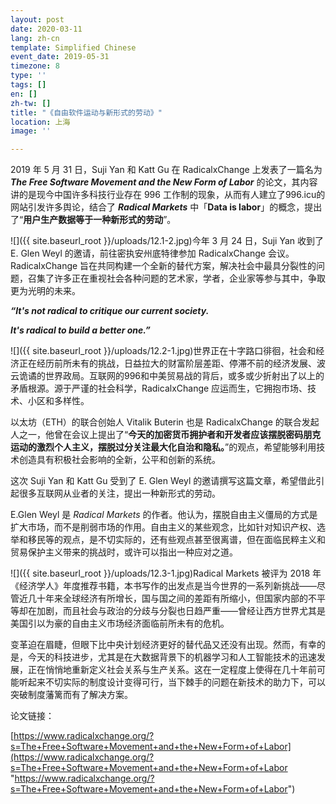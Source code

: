 ```yaml
---
layout: post
date: 2020-03-11
lang: zh-cn
template: Simplified Chinese
event_date: 2019-05-31
timezone: 8
type: ''
tags: []
en: []
zh-tw: []
title: "《自由软件运动与新形式的劳动》"
location: 上海
image: ''

---
```

2019 年 5 月 31 日，Suji Yan 和 Katt Gu 在 RadicalxChange 上发表了一篇名为 **_The Free Software Movement and the New Form of Labor_** 的论文，其内容讲的是现今中国许多科技行业存在 996 工作制的现象，从而有人建立了996.icu的网站引发许多舆论，结合了 **_Radical Markets_** 中「**Data is labor**」的概念，提出了“**用户生产数据等于一种新形式的劳动**”。

![]({{ site.baseurl_root }}/uploads/12.1-2.jpg)今年 3 月 24 日，Suji Yan 收到了 E. Glen Weyl 的邀请，前往密执安州底特律参加 RadicalxChange 会议。RadicalxChange 旨在共同构建一个全新的替代方案，解决社会中最具分裂性的问题，召集了许多正在重视社会各种问题的艺术家，学者，企业家等参与其中，争取更为光明的未来。

**_“It's not radical to critique our current society._**

**_It's radical to build a better one.”_**

![]({{ site.baseurl_root }}/uploads/12.2-1.jpg)世界正在十字路口徘徊，社会和经济正在经历前所未有的挑战，日益拉大的财富阶层差距、停滞不前的经济发展、波云诡谲的世界政局。互联网的996和中美贸易战的背后，或多或少折射出了以上的矛盾根源。源于严谨的社会科学，RadicalxChange 应运而生，它拥抱市场、技术、小区和多样性。

以太坊（ETH）的联合创始人 Vitalik Buterin 也是 RadicalxChange 的联合发起人之一，他曾在会议上提出了“**今天的加密货币拥护者和开发者应该摆脱密码朋克运动的激烈个人主义，摆脱过分关注最大化自治和隐私。**”的观点，希望能够利用技术创造具有积极社会影响的全新，公平和创新的系统。

这次 Suji Yan 和 Katt Gu 受到了 E. Glen Weyl 的邀请撰写这篇文章，希望借此引起很多互联网从业者的关注，提出一种新形式的劳动。

E.Glen Weyl 是 _Radical Markets_ 的作者。他认为，摆脱自由主义僵局的方式是扩大市场，而不是削弱市场的作用。自由主义的某些观念，比如针对知识产权、选举和移民等的观点，是不切实际的，还有些观点甚至很离谱，但在面临民粹主义和贸易保护主义带来的挑战时，或许可以指出一种应对之道。

![]({{ site.baseurl_root }}/uploads/12.3-1.jpg)Radical Markets 被评为 2018 年《经济学人》年度推荐书籍，本书写作的出发点是当今世界的一系列新挑战——尽管近几十年来全球经济有所增长，国与国之间的差距有所缩小，但国家内部的不平等却在加剧，而且社会与政治的分歧与分裂也日趋严重——曾经让西方世界尤其是美国引以为豪的自由主义市场经济面临前所未有的危机。

变革迫在眉睫，但眼下比中央计划经济更好的替代品又还没有出现。然而，有幸的是，今天的科技进步，尤其是在大数据背景下的机器学习和人工智能技术的迅速发展，正在悄悄地重新定义社会关系与生产关系。这在一定程度上使得在几十年前可能听起来不切实际的制度设计变得可行，当下棘手的问题在新技术的助力下，可以突破制度藩篱而有了解决方案。

论文链接：

[https://www.radicalxchange.org/?s=The+Free+Software+Movement+and+the+New+Form+of+Labor](https://www.radicalxchange.org/?s=The+Free+Software+Movement+and+the+New+Form+of+Labor "https://www.radicalxchange.org/?s=The+Free+Software+Movement+and+the+New+Form+of+Labor")